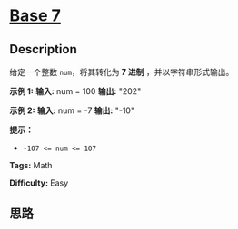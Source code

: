 # [Base 7][title]

## Description

给定一个整数 `num`，将其转化为 **7 进制** ，并以字符串形式输出。



**示例 1:**
            **输入:** num = 100    **输出:** "202"    

**示例 2:**
            **输入:** num = -7    **输出:** "-10"    



**提示：**

  * `-107 <= num <= 107`


**Tags:** Math

**Difficulty:** Easy

## 思路

[title]: https://leetcode-cn.com/problems/base-7
